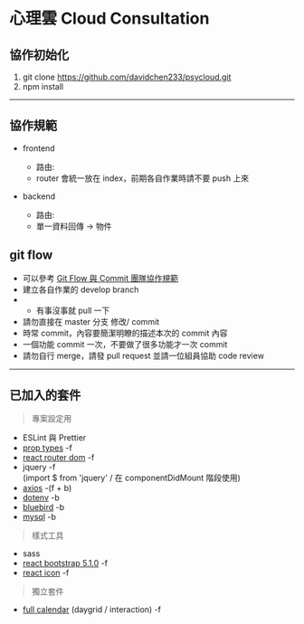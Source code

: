 # 心理雲 Cloud Consultation

## 協作初始化

1. git clone https://github.com/davidchen233/psycloud.git
2. npm install

---

## 協作規範

- frontend
  - 路由: 
  - router 會統一放在 index，前期各自作業時請不要 push 上來
  
- backend
  - 路由: 
  - 單一資料回傳 -> 物件
  

## git flow

- 可以參考 [Git Flow 與 Commit 團隊協作規範](https://syj0905.github.io/git/20201104/138987188/)
- 建立各自作業的 develop branch
- - 有事沒事就 pull 一下
- 請勿直接在 master 分支 修改/ commit
- 時常 commit，內容要簡潔明瞭的描述本次的 commit 內容
- 一個功能 commit 一次，不要做了很多功能才一次 commit
- 請勿自行 merge，請發 pull request 並請一位組員協助 code review

---

## 已加入的套件

> 專案設定用

- ESLint 與 Prettier
- [prop types](https://zh-hant.reactjs.org/docs/typechecking-with-proptypes.html) -f
- [react router dom](https://reactrouter.com/web/guides/quick-start) -f
- jquery -f <br>
  (import $ from 'jquery' / 在 componentDidMount 階段使用)
- [axios](https://github.com/axios/axios) -(f + b)
- [dotenv](https://github.com/motdotla/dotenv#readme) -b
- [bluebird](https://github.com/petkaantonov/bluebird) -b
- [mysql](https://github.com/mysqljs/mysql) -b

> 樣式工具

- sass
- [react bootstrap 5.1.0](https://react-bootstrap.github.io/) -f
- [react icon](https://react-icons.github.io/react-icons/) -f

> 獨立套件

- [full calendar](https://fullcalendar.io/docs#toc) (daygrid / interaction) -f
